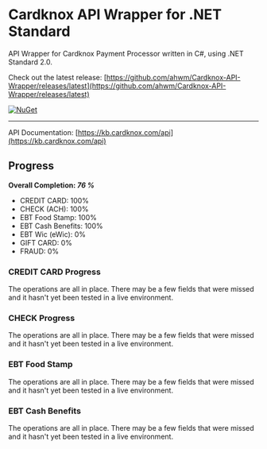 # Cardknox API Wrapper for .NET Standard

API Wrapper for Cardknox Payment Processor written in C#, using .NET Standard 2.0.

Check out the latest release: [https://github.com/ahwm/Cardknox-API-Wrapper/releases/latest](https://github.com/ahwm/Cardknox-API-Wrapper/releases/latest)

[![NuGet](https://img.shields.io/nuget/v/Cardknox.API.Wrapper.svg)](https://www.nuget.org/packages/Cardknox.API.Wrapper)

---

API Documentation: [https://kb.cardknox.com/api](https://kb.cardknox.com/api)

## Progress

**Overall Completion: *76 %***

* CREDIT CARD: 100%
* CHECK (ACH): 100%
* EBT Food Stamp: 100%
* EBT Cash Benefits: 100%
* EBT Wic (eWic): 0%
* GIFT CARD: 0%
* FRAUD: 0%

### CREDIT CARD Progress

The operations are all in place. There may be a few fields that were missed and it hasn't yet been tested in a live environment.

### CHECK Progress

The operations are all in place. There may be a few fields that were missed and it hasn't yet been tested in a live environment.

### EBT Food Stamp

The operations are all in place. There may be a few fields that were missed and it hasn't yet been tested in a live environment.

### EBT Cash Benefits

The operations are all in place. There may be a few fields that were missed and it hasn't yet been tested in a live environment.